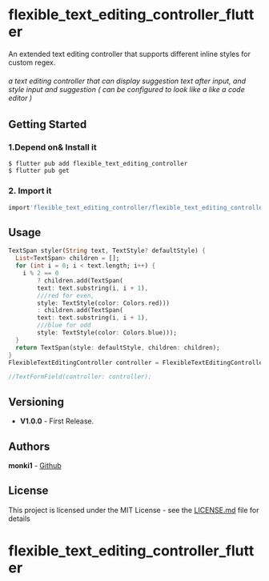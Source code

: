 # flexible_text_editing_controller_flutter
An extended text editing controller that supports different inline styles for custom regex.
###### a text editing controller that can display suggestion text after input, and style input and suggestion ( can be configured to look like a like a code editor )
## Getting Started


### 1.Depend on& Install it

```
$ flutter pub add flexible_text_editing_controller
$ flutter pub get
```

### 2. Import it

```dart
import'flexible_text_editing_controller/flexible_text_editing_controller.dart';
```

## Usage
```dart
TextSpan styler(String text, TextStyle? defaultStyle) {
  List<TextSpan> children = [];
  for (int i = 0; i < text.length; i++) {
    i % 2 == 0
        ? children.add(TextSpan(
        text: text.substring(i, i + 1),
        ///red for even, 
        style: TextStyle(color: Colors.red)))
        : children.add(TextSpan(
        text: text.substring(i, i + 1),
        ///blue for odd
        style: TextStyle(color: Colors.blue)));
  }
  return TextSpan(style: defaultStyle, children: children);
}
FlexibleTextEditingController controller = FlexibleTextEditingController(styler: styler);

//TextFormField(controller: controller);
```

## Versioning

- **V1.0.0** - First Release.

## Authors

**monki1** - [Github](https://github.com/monki1)

## License

This project is licensed under the MIT License - see the [LICENSE.md](LICENSE.md) file for details
# flexible_text_editing_controller_flutter
